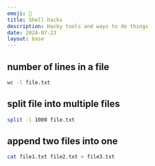 ```yaml
---
emoji: 🐚
title: Shell hacks
description: Hacky tools and ways to do things
date: 2024-07-23
layout: base
---
```


## number of lines in a file

```sh
wc -l file.txt
```

## split file into multiple files

```sh
split -l 1000 file.txt
```

## append two files into one

```sh
cat file1.txt file2.txt > file3.txt
```